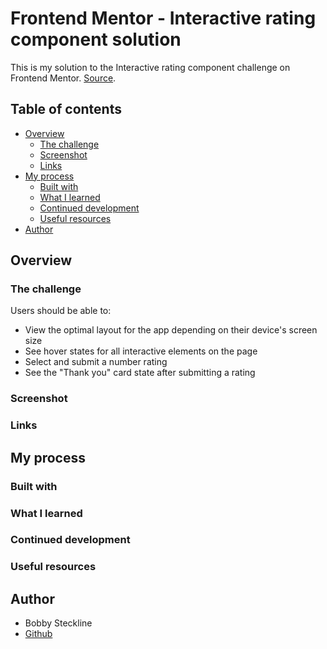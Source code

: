 # Frontend Mentor - Interactive rating component solution

This is my solution to the Interactive rating component challenge on Frontend Mentor. [Source](https://www.frontendmentor.io/challenges/interactive-rating-component-koxpeBUmI).

## Table of contents

- [Overview](#overview)
  - [The challenge](#the-challenge)
  - [Screenshot](#screenshot)
  - [Links](#links)
- [My process](#my-process)
  - [Built with](#built-with)
  - [What I learned](#what-i-learned)
  - [Continued development](#continued-development)
  - [Useful resources](#useful-resources)
- [Author](#author)

## Overview

### The challenge

Users should be able to:

- View the optimal layout for the app depending on their device's screen size
- See hover states for all interactive elements on the page
- Select and submit a number rating
- See the "Thank you" card state after submitting a rating

### Screenshot

<!-- ![](./screenshot.jpg) -->

### Links

<!-- - [Solution URL]() -->
<!-- - [Live Site URL]() -->

## My process

### Built with

### What I learned

### Continued development

### Useful resources

<!-- - [Example resource 1](https://www.example.com)\ -->

## Author

- Bobby Steckline
- [Github](https://www.github.com/rsteckline)

